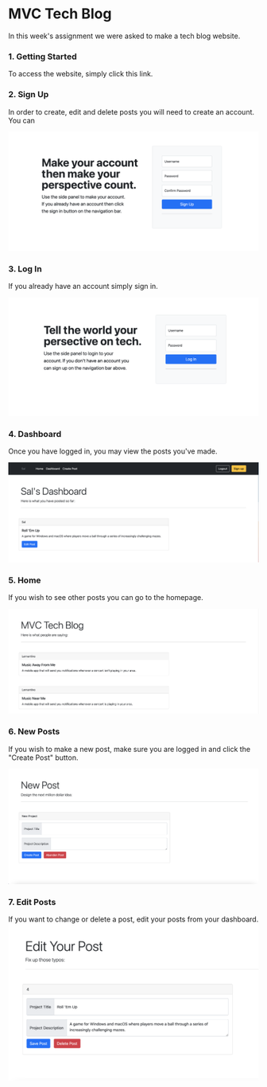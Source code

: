 # MVC Tech Blog

In this week's assignment we were asked to make a tech blog website.

### 1. Getting Started

To access the website, simply click this link.

### 2. Sign Up

In order to create, edit and delete posts you will need to create an account. You can

![signup](./images/signin.png)

### 3. Log In

If you already have an account simply sign in.

![login](./images/login.png)

### 4. Dashboard

Once you have logged in, you may view the posts you've made. 

![login](./images/dashboard.png)

### 5. Home

If you wish to see other posts you can go to the homepage.

![homepage](./images/home.png)

### 6. New Posts

If you wish to make a new post, make sure you are logged in and click the "Create Post" button.

![new](./images/new.png)

### 7. Edit Posts

If you want to change or delete a post, edit your posts from your dashboard.
![new](./images/edit.png)

